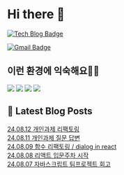 # Hi there 👋

[![Tech Blog Badge](http://img.shields.io/badge/tistory-black?style=flat-square&logo=Tistory&link=https://codingpracticenote.tistory.com/)](https://codingpracticenote.tistory.com/)
	
[![Gmail Badge](https://img.shields.io/badge/Gmail-d14836?style=flat-square&logo=Gmail&logoColor=white&link=mailto:tkdrnr1215@gmail.com)](mailto:tkdrnr1215@gmail.com)

## 이런 환경에 익숙해요✍🏼

<img src="https://img.shields.io/badge/CSS3-1572B6?style=flat-square&logo=CSS3&logoColor=white"/> </t>
<img src="https://img.shields.io/badge/HTML5-E34F26?style=flat-square&logo=HTML5&logoColor=white"/> 
<img src="https://img.shields.io/badge/JavaScript-F7DF1E?style=flat-square&logo=JavaScript&logoColor=white"/>
<img src="https://img.shields.io/badge/TypeScript-3178C6?style=flat-square&logo=TypeScript&logoColor=white"/>

## 📕 Latest Blog Posts

<a href=https://codingpracticenote.tistory.com/293>24.08.12 개인과제 리팩토링</a></br><a href=https://codingpracticenote.tistory.com/292>24.08.11 개인과제 질문 답변</a></br><a href=https://codingpracticenote.tistory.com/291>24.08.09 함수 리팩토링 / dialog in react</a></br><a href=https://codingpracticenote.tistory.com/290>24.08.08 리액트 입문주차 시작</a></br><a href=https://codingpracticenote.tistory.com/289>24.08.07 자바스크립트 팀프로젝트 회고</a></br>